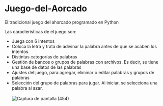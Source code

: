 # Juego-del-Aorcado
El tradicional juego del ahorcado programado en Python

Las características de el juego son:

- Juega con 6 intentos<br>
- Coloca la letra y trata de adivinar la palabra antes de que se acaben los intentos<br>
- Distintas categorías de palabras<br>
- Gestión de bancos o grupos de palabras con archivos. Es decir, se tiene una base de datos de las palabras<br>
- Ajustes del juego, para agregar, eliminar o editar palabras y grupos de palabras<br>
- Selección del grupo de palabras para jugar. Al iniciar, se selecciona una palabra al azar.<br><br>
![Captura de pantalla (454)](https://user-images.githubusercontent.com/79738875/109378145-624f0600-788d-11eb-9d8d-46bab8e26090.png)

